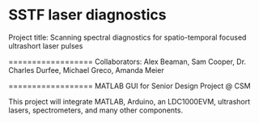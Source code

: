 SSTF laser diagnostics
==================
Project title:
Scanning spectral diagnostics for spatio-temporal focused ultrashort laser pulses

==================
Collaborators:
Alex Beaman,
Sam Cooper,
Dr. Charles Durfee,
Michael Greco,
Amanda Meier

==================
MATLAB GUI for Senior Design Project @ CSM

This project will integrate MATLAB, Arduino, an LDC1000EVM, ultrashort lasers, spectrometers, and many other components.
